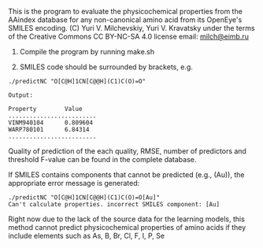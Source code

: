 This is the program to evaluate the physicochemical properties from the AAindex database for any
non-canonical amino acid from its OpenEye's SMILES encoding.
(C) Yuri V. Milchevskiy, Yuri V. Kravatsky under the terms of the Creative Commons CC BY-NC-SA 4.0 license
email: milch@eimb.ru

1. Compile the program by running make.sh

2. SMILES code should be surrounded by brackets, e.g.

```
./predictNC "O[C@H]1CN[C@@H](C1)C(O)=O"

Output:

Property        Value
.........................
VINM940104      0.809604
WARP780101      6.84314
.........................
```
Quality of prediction of the each quality, RMSE, number of predictors and threshold F-value can be
found in the complete database.

If SMILES contains components that cannot be predicted (e.g., (Au)), the appropriate error message
is generated:
```
./predictNC "O[C@H]1CN[C@@H](C1)C(O)=O[Au]"
Can't calculate properties. incorrect SMILES component: [Au]
```
Right now due to the lack of the source data for the learning models, this method cannot predict
physicochemical properties of amino acids if they include elements such as As, B, Br, Cl, F, I, P, Se
